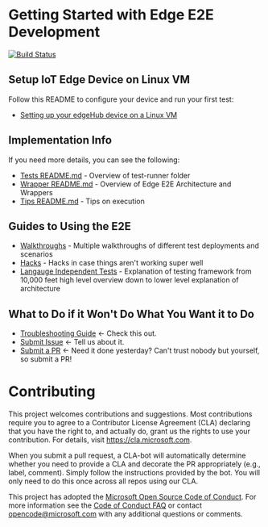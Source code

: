 # Getting Started with Edge E2E Development

[![Build Status](https://azure-iot-sdks.visualstudio.com/azure-iot-sdks/_apis/build/status/c/edge-e2e-c)](https://azure-iot-sdks.visualstudio.com/azure-iot-sdks/_build/latest?definitionId=55)

## Setup IoT Edge Device on Linux VM
Follow this README to configure your device and run your first test:
* [Setting up your edgeHub device on a Linux VM](./README-setup.md)

## Implementation Info
If you need more details, you can see the following:
* [Tests README.md](./README-tests.md) - Overview of test-runner folder
* [Wrapper README.md](./README-wrapper.md) - Overview of Edge E2E Architecture and Wrappers
* [Tips README.md](./README-tips.md) - Tips on execution

## Guides to Using the E2E

* [Walkthroughs](./devdocs/walkthroughs.md) - Multiple walkthroughs of different test deployments and scenarios
* [Hacks](./devdocs/hacks.md) - Hacks in case things aren't working super well
* [Langauge Independent Tests](./language-independent-tests.md) - Explanation of testing framework from 10,000 feet high level overview down to lower level explanation of architecture

## What to Do if it Won't Do What You Want it to Do

* [Troubleshooting Guide](./devdocs/troubleshooting.md) <- Check this out.
* [Submit Issue](https://github.com/Azure/iot-sdks-e2e-fx/issues) <- Tell us about it.
* [Submit a PR](https://github.com/Azure/iot-sdks-e2e-fx/pulls) <- Need it done yesterday? Can't trust nobody but yourself, so submit a PR!

# Contributing

This project welcomes contributions and suggestions.  Most contributions require you to agree to a
Contributor License Agreement (CLA) declaring that you have the right to, and actually do, grant us
the rights to use your contribution. For details, visit https://cla.microsoft.com.

When you submit a pull request, a CLA-bot will automatically determine whether you need to provide
a CLA and decorate the PR appropriately (e.g., label, comment). Simply follow the instructions
provided by the bot. You will only need to do this once across all repos using our CLA.

This project has adopted the [Microsoft Open Source Code of Conduct](https://opensource.microsoft.com/codeofconduct/).
For more information see the [Code of Conduct FAQ](https://opensource.microsoft.com/codeofconduct/faq/) or
contact [opencode@microsoft.com](mailto:opencode@microsoft.com) with any additional questions or comments.
